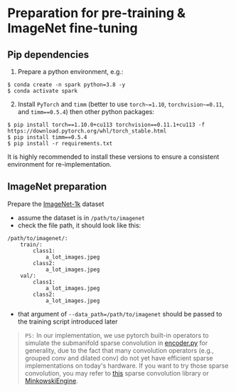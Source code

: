 # Preparation for pre-training & ImageNet fine-tuning

## Pip dependencies

1. Prepare a python environment, e.g.:
```shell script
$ conda create -n spark python=3.8 -y
$ conda activate spark
```

2. Install `PyTorch` and `timm` (better to use `torch~=1.10`, `torchvision~=0.11`, and `timm==0.5.4`) then other python packages:
```shell script
$ pip install torch==1.10.0+cu113 torchvision==0.11.1+cu113 -f https://download.pytorch.org/whl/torch_stable.html
$ pip install timm==0.5.4
$ pip install -r requirements.txt
```

It is highly recommended to install these versions to ensure a consistent environment for re-implementation.


## ImageNet preparation

Prepare the [ImageNet-1k](http://image-net.org/) dataset
- assume the dataset is in `/path/to/imagenet`
- check the file path, it should look like this:
```
/path/to/imagenet/:
    train/:
        class1: 
            a_lot_images.jpeg
        class2:
            a_lot_images.jpeg
    val/:
        class1:
            a_lot_images.jpeg
        class2:
            a_lot_images.jpeg
```
- that argument of `--data_path=/path/to/imagenet` should be passed to the training script introduced later 


> `PS:` In our implementation, we use pytorch built-in operators to simulate the submanifold sparse convolution in [encoder.py](https://github.com/keyu-tian/SparK/blob/main/pretrain/encoder.py) for generality,
due to the fact that many convolution operators (e.g., grouped conv and dilated conv) do not yet have efficient sparse implementations on today's hardware.
If you want to try those sparse convolution, you may refer to [this](https://github.com/facebookresearch/SparseConvNet) sparse convolution library or [MinkowskiEngine](https://github.com/NVIDIA/MinkowskiEngine).
